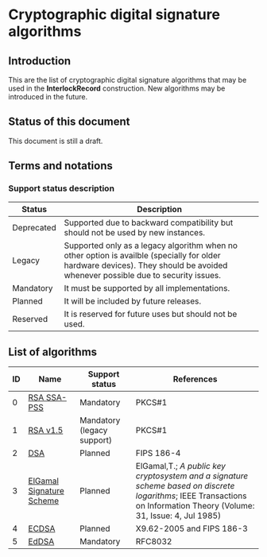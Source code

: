 # Cryptographic digital signature algorithms

## Introduction

This are the list of cryptographic digital signature algorithms that may be
used in the **InterlockRecord** construction. New algorithms
may be introduced in the future.

## Status of this document

This document is still a draft.

## Terms and notations

### Support status description

Status | Description
------ | -----------
Deprecated | Supported due to backward compatibility but should not be used by new instances.
Legacy | Supported only as a legacy algorithm when no other option is availble (specially for older hardware devices). They should be avoided whenever possible due to security issues.
Mandatory | It must be supported by all implementations.
Planned | It will be included by future releases.
Reserved | It is reserved for future uses but should not be used.

## List of algorithms

ID | Name | Support status | References
-- | ---- | -------------- | ----------
0 | [RSA SSA-PSS](rsa.md) | Mandatory | PKCS#1
1 | [RSA v1.5](rsa.md) | Mandatory (legacy support) | PKCS#1
2 | [DSA](dsa.md) | Planned | FIPS 186-4
3 | [ElGamal Signature Scheme](elgamal.md) | Planned | ElGamal,T.; *A public key cryptosystem and a signature scheme based on discrete logarithms*;  IEEE Transactions on Information Theory (Volume: 31, Issue: 4, Jul 1985)
4 | [ECDSA](ecdsa.md) | Planned | X9.62-2005 and FIPS 186-3
5 | [EdDSA](eddsa.md) | Mandatory | RFC8032
